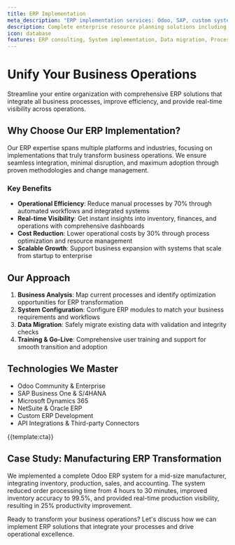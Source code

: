 ```yaml
---
title: ERP Implementation
meta_description: "ERP implementation services: Odoo, SAP, custom systems. Reduce costs 30%, boost efficiency 70%. Transform your business operations today!"
description: Complete enterprise resource planning solutions including Odoo, SAP, and custom ERP systems that streamline operations and integrate business processes
icon: database
features: ERP consulting, System implementation, Data migration, Process automation, Training & support, Custom module development
---
```


# Unify Your Business Operations

Streamline your entire organization with comprehensive ERP solutions that integrate all business processes, improve efficiency, and provide real-time visibility across operations.

## Why Choose Our ERP Implementation?

Our ERP expertise spans multiple platforms and industries, focusing on implementations that truly transform business operations. We ensure seamless integration, minimal disruption, and maximum adoption through proven methodologies and change management.

### Key Benefits

- **Operational Efficiency**: Reduce manual processes by 70% through automated workflows and integrated systems
- **Real-time Visibility**: Get instant insights into inventory, finances, and operations with comprehensive dashboards
- **Cost Reduction**: Lower operational costs by 30% through process optimization and resource management
- **Scalable Growth**: Support business expansion with systems that scale from startup to enterprise

## Our Approach

1. **Business Analysis**: Map current processes and identify optimization opportunities for ERP transformation
2. **System Configuration**: Configure ERP modules to match your business requirements and workflows
3. **Data Migration**: Safely migrate existing data with validation and integrity checks
4. **Training & Go-Live**: Comprehensive user training and support for smooth transition and adoption

## Technologies We Master

- Odoo Community & Enterprise
- SAP Business One & S/4HANA
- Microsoft Dynamics 365
- NetSuite & Oracle ERP
- Custom ERP Development
- API Integrations & Third-party Connectors

{{template:cta}}

## Case Study: Manufacturing ERP Transformation

We implemented a complete Odoo ERP system for a mid-size manufacturer, integrating inventory, production, sales, and accounting. The system reduced order processing time from 4 hours to 30 minutes, improved inventory accuracy to 99.5%, and provided real-time production visibility, resulting in 25% productivity improvement.

Ready to transform your business operations? Let's discuss how we can implement ERP solutions that integrate your processes and drive operational excellence.
